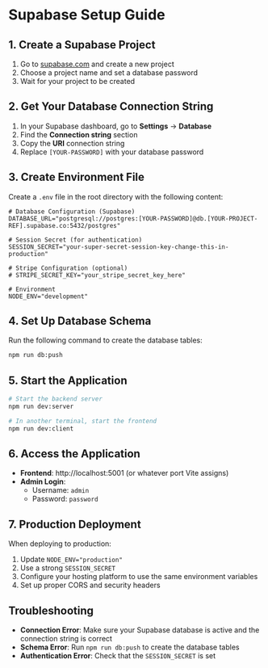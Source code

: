 # Supabase Setup Guide

## 1. Create a Supabase Project

1. Go to [supabase.com](https://supabase.com) and create a new project
2. Choose a project name and set a database password
3. Wait for your project to be created

## 2. Get Your Database Connection String

1. In your Supabase dashboard, go to **Settings** → **Database**
2. Find the **Connection string** section
3. Copy the **URI** connection string
4. Replace `[YOUR-PASSWORD]` with your database password

## 3. Create Environment File

Create a `.env` file in the root directory with the following content:

```env
# Database Configuration (Supabase)
DATABASE_URL="postgresql://postgres:[YOUR-PASSWORD]@db.[YOUR-PROJECT-REF].supabase.co:5432/postgres"

# Session Secret (for authentication)
SESSION_SECRET="your-super-secret-session-key-change-this-in-production"

# Stripe Configuration (optional)
# STRIPE_SECRET_KEY="your_stripe_secret_key_here"

# Environment
NODE_ENV="development"
```

## 4. Set Up Database Schema

Run the following command to create the database tables:

```bash
npm run db:push
```

## 5. Start the Application

```bash
# Start the backend server
npm run dev:server

# In another terminal, start the frontend
npm run dev:client
```

## 6. Access the Application

- **Frontend**: http://localhost:5001 (or whatever port Vite assigns)
- **Admin Login**: 
  - Username: `admin`
  - Password: `password`

## 7. Production Deployment

When deploying to production:

1. Update `NODE_ENV="production"`
2. Use a strong `SESSION_SECRET`
3. Configure your hosting platform to use the same environment variables
4. Set up proper CORS and security headers

## Troubleshooting

- **Connection Error**: Make sure your Supabase database is active and the connection string is correct
- **Schema Error**: Run `npm run db:push` to create the database tables
- **Authentication Error**: Check that the `SESSION_SECRET` is set

